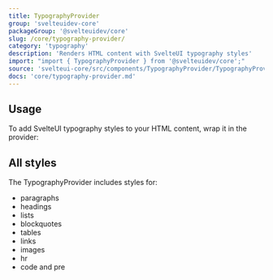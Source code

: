 ```yaml
---
title: TypographyProvider
group: 'svelteuidev-core'
packageGroup: '@svelteuidev/core'
slug: /core/typography-provider/
category: 'typography'
description: 'Renders HTML content with SvelteUI typography styles'
import: "import { TypographyProvider } from '@svelteuidev/core';"
source: 'svelteui-core/src/components/TypographyProvider/TypographyProvider.svelte'
docs: 'core/typography-provider.md'
---
```


<script>
    import { Demo, TypographyProviderDemos } from '@svelteuidev/demos';
    import { Heading } from 'components';
</script>

<Heading />

## Usage

To add SvelteUI typography styles to your HTML content, wrap it in the provider:

<Demo demo={TypographyProviderDemos.usage} />

## All styles

The TypographyProvider includes styles for:

- paragraphs
- headings
- lists
- blockquotes
- tables
- links
- images
- hr
- code and pre

<Demo demo={TypographyProviderDemos.all} />
